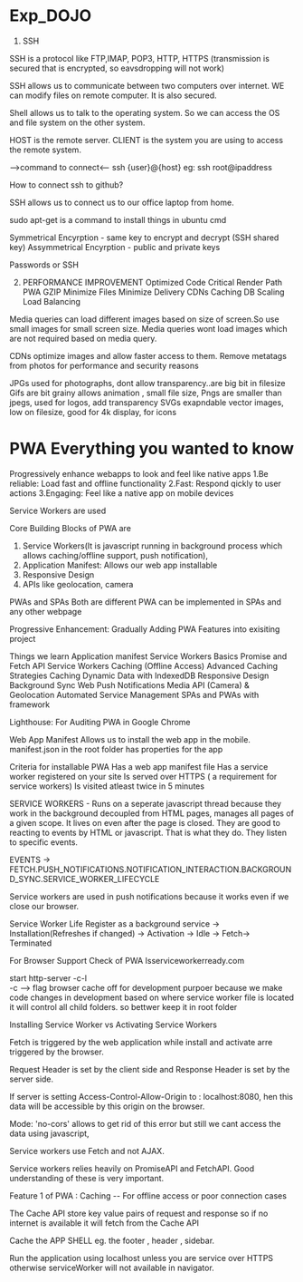 # Exp_DOJO


1. SSH

SSH is a protocol like FTP,IMAP, POP3, HTTP, HTTPS (transmission is secured that is encrypted, so eavsdropping will not work)

SSH allows us to communicate between two computers over internet. WE can modify files on remote computer. It is also secured.

Shell allows us to talk to the operating system. So we can access the OS and file system on the other system.

HOST is the remote server.
CLIENT is the system you are using to access the remote system.

-->command to connect<--
ssh {user}@{host}
eg: ssh root@ipaddress

How to connect ssh to github?

SSH allows us to connect us to our office laptop from home.

sudo apt-get is a command to install things in ubuntu cmd

Symmetrical Encyrption -  same key to encrypt and decrypt  (SSH shared key)
Assymmetrical Encyrption - public and private keys

Passwords or SSH


2. PERFORMANCE IMPROVEMENT
Optimized Code
Critical Render Path
PWA
GZIP
Minimize Files
Minimize Delivery
CDNs
Caching
DB Scaling
Load Balancing

Media queries can load different images based on size of screen.So use small images for small screen size.
Media queries wont load images which are not required based on media query.

CDNs optimize images and allow faster access to them.
Remove metatags from photos for performance and security reasons



JPGs used for photographs, dont allow transparency..are big bit in filesize
Gifs are bit grainy allows animation , small file size, 
Pngs are smaller than jpegs, used for logos, add transparency
SVGs exapndable vector images, low on filesize, good for 4k display, for icons


# PWA Everything you wanted to know
Progressively enhance webapps to look and feel like native apps
1.Be reliable: Load fast and offline functionality
2.Fast: Respond qickly to user actions
3.Engaging: Feel like a native app on mobile devices

Service Workers are used

Core Building Blocks of PWA are 
1. Service Workers(It is javascript running in background process which allows caching/offline support, push notification), 
2. Application Manifest: Allows our web app installable
3. Responsive Design
4. APIs like geolocation, camera


PWAs and SPAs
Both are different 
PWA can be implemented in SPAs and any other webpage

Progressive Enhancement: Gradually Adding PWA Features into exisiting project

Things we learn
Application manifest
Service Workers Basics
Promise and Fetch API
Service Workers Caching (Offline Access)
Advanced Caching Strategies
Caching Dynamic Data with IndexedDB
Responsive Design
Background Sync
Web Push Notifications
Media API (Camera) & Geolocation
Automated Service Management
SPAs and PWAs with framework


Lighthouse: For Auditing PWA in Google Chrome

Web App Manifest Allows us to install the web app in the mobile.
manifest.json in the root folder has properties for the app


Criteria for installable PWA
Has a web app manifest file
Has a service worker registered on your site
Is served over HTTPS ( a requirement for service workers)
Is visited atleast twice in 5 minutes


SERVICE WORKERS - 
Runs on a seperate javascript thread because they work in the background 
decoupled from HTML pages, manages all pages of a given scope.
It lives on even after the page is closed.
They are good to reacting to events by HTML or javascript. That is what they do.
They listen to specific events.

EVENTS -> FETCH.PUSH_NOTIFICATIONS.NOTIFICATION_INTERACTION.BACKGROUND_SYNC.SERVICE_WORKER_LIFECYCLE

Service workers are used in push notifications because it works even if we close our browser.


Service Worker Life 
Register as a background service -> Installation(Refreshes if changed) -> Activation -> Idle -> Fetch-> Terminated


For Browser Support Check of PWA
Isserviceworkerready.com

start http-server -c-l  
-c --> flag browser cache off for development purpoer because we make code changes in development
based on where service worker file is located it will control all child folders. so bettwer keep it in root folder


Installing Service Worker vs Activating Service Workers


Fetch is triggered by the web application while install and activate arre triggered by the browser.


Request Header is set by the client side and Response Header is set by the server side.


If server is setting Access-Control-Allow-Origin to : localhost:8080, hen this data will be accessible by this origin on the browser.

Mode: 'no-cors' allows to get rid of this error but still we cant access the data using javascript,


Service workers use Fetch and not AJAX.

Service workers relies heavily on PromiseAPI and FetchAPI. Good understanding of these is very important.


Feature 1 of PWA : Caching  -- For offline access or poor connection cases

The Cache API store key value pairs of request and response so if no internet is available it will fetch from the Cache API

Cache the APP SHELL eg. the footer , header , sidebar.

Run the application using localhost unless you are service over HTTPS otherwise serviceWorker will not available in navigator.
























